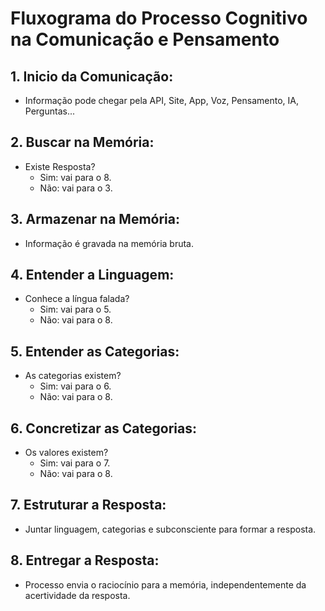 # Fluxograma do Processo Cognitivo na Comunicação e Pensamento

## 1. **Inicio da Comunicação:**

- Informação pode chegar pela API, Site, App, Voz, Pensamento, IA, Perguntas...

## 2. **Buscar na Memória:**

- Existe Resposta?
  - Sim: vai para o 8.
  - Não: vai para o 3.

## 3. **Armazenar na Memória:**

- Informação é gravada na memória bruta.

## 4. **Entender a Linguagem:**

- Conhece a língua falada?
  - Sim: vai para o 5.
  - Não: vai para o 8.

## 5. **Entender as Categorias:**

- As categorias existem?
  - Sim: vai para o 6.
  - Não: vai para o 8.

## 6. **Concretizar as Categorias:**

- Os valores existem?
  - Sim: vai para o 7.
  - Não: vai para o 8.

## 7. **Estruturar a Resposta:**

- Juntar linguagem, categorias e subconsciente para formar a resposta.

## 8. **Entregar a Resposta:**

- Processo envia o raciocínio para a memória, independentemente da acertividade da resposta.
